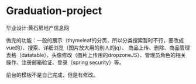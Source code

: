 # Graduation-project
毕业设计:黄石房地产信息网

做完的功能：一般的展示（thymeleaf的分页，所以分类搜索暂时不行，要改成vue的）、搜索、详细浏览（图片放大用的别人的jq）、
商品上传、删除、商品管理表格（datatable）、头像修改（图片上传用的dropzoneJS）、管理员角色的相关操作、注册邮箱验证、登录（spring security）等。


前台的模板不是自己完成，但是有修改。
